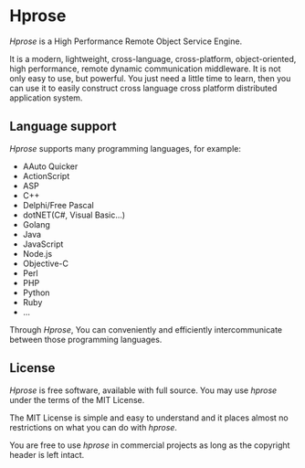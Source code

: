 Hprose
===============

*Hprose* is a High Performance Remote Object Service Engine. 

It is a modern, lightweight, cross-language, cross-platform, object-oriented,
high performance, remote dynamic communication middleware. It is not only easy to
use, but powerful. You just need a little time to learn, then you can use it to
easily construct cross language cross platform distributed application system.

Language support
----------------

*Hprose* supports many programming languages, for example:

* AAuto Quicker
* ActionScript
* ASP
* C++
* Delphi/Free Pascal
* dotNET(C#, Visual Basic...)
* Golang
* Java
* JavaScript
* Node.js
* Objective-C
* Perl
* PHP
* Python
* Ruby
* ...

Through *Hprose*, You can conveniently and efficiently intercommunicate between those
programming languages.

License
-------

*Hprose* is free software, available with full source. You may use *hprose* under the terms of the MIT License. 

The MIT License is simple and easy to understand and it places almost no restrictions on what you can do with *hprose*.

You are free to use *hprose* in commercial projects as long as the copyright header is left intact.
